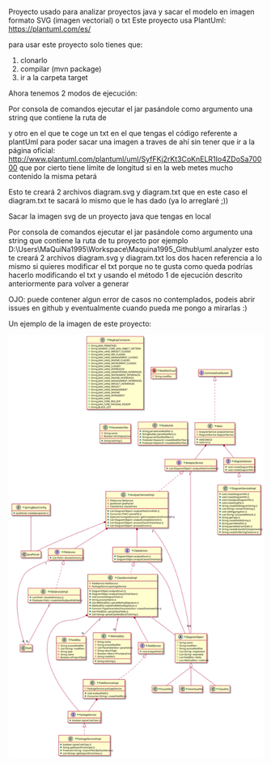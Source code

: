 Proyecto usado para analizar proyectos java y sacar el modelo en imagen formato SVG (imagen vectorial) o txt
Este proyecto usa PlantUml: https://plantuml.com/es/

para usar este proyecto solo tienes que:
1. clonarlo
2. compilar (mvn package)
3. ir a la carpeta target

Ahora tenemos 2 modos de ejecución:

Por consola de comandos ejecutar el jar pasándole como argumento una string que contiene la ruta de

y otro en el que te coge un txt en el que tengas el código referente a plantUml para poder sacar una imagen a traves de ahí sin tener que ir a la página oficial: http://www.plantuml.com/plantuml/uml/SyfFKj2rKt3CoKnELR1Io4ZDoSa70000 que por cierto tiene límite de longitud si en la web metes mucho contenido la misma petará

Esto te creará 2 archivos diagram.svg y diagram.txt que en este caso el diagram.txt te sacará lo mismo que le has dado (ya lo arreglaré ;)) 

Sacar la imagen svg de un proyecto java que tengas en local

Por consola de comandos ejecutar el jar pasándole como argumento una string que contiene la ruta de tu proyecto por ejemplo
	D:\Users\MaQuiNa1995\Workspace\Maquina1995_Github\uml.analyzer
esto te creará 2 archivos diagram.svg y diagram.txt los dos hacen referencia a lo mismo si quieres modificar el txt porque no te gusta como queda podrías hacerlo modificando el txt y usando el método 1 de ejecución descrito anteriormente para volver a generar 

OJO: puede contener algun error de casos no contemplados, podeis abrir issues en github y eventualmente cuando pueda me pongo a mirarlas :)

Un ejemplo de la imagen de este proyecto:

![alt text](https://github.com/MaQuiNa1995/ExtractorUml/blob/master/diagram.svg?raw=true)
